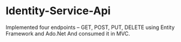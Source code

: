 # Identity-Service-Api
Implemented four endpoints – GET, POST, PUT, DELETE using Entity Framework and Ado.Net And consumed it in MVC. 
